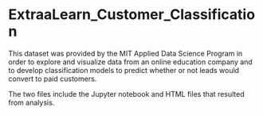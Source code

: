 # ExtraaLearn_Customer_Classification

This dataset was provided by the MIT Applied Data Science Program in order to explore and visualize data from an online education company and to develop classification models to predict whether or not leads would convert to paid customers. 

The two files include the Jupyter notebook and HTML files that resulted from analysis.
